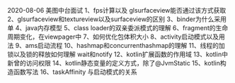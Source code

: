2020-08-06 美图中台面试
1、fps计算以及 glsurfaceview能否通过该方式获取
2、glsurfaceview和textureview以及surfaceview的区别
3、binder为什么采用单
4、java内存模型
5、class loader的双亲委派模式的理解
6、fragment的生命周期变化，在viewpager中
7、如何优化包体积大小
8、activity启动模式以及用法
9、ams启动流程
10、hashmap和concurrenthashmap的理解
11、线程的加锁以及锁的释放如何理解  wait和notify
12、kotlin扩展函数的作用域
13、kotlin中新曾的访问权限
14、kotlin静态变量的定义方式，除了@JvmStatic
15、kotlin构造函数写法
16、taskAffinity 与启动模式的关系